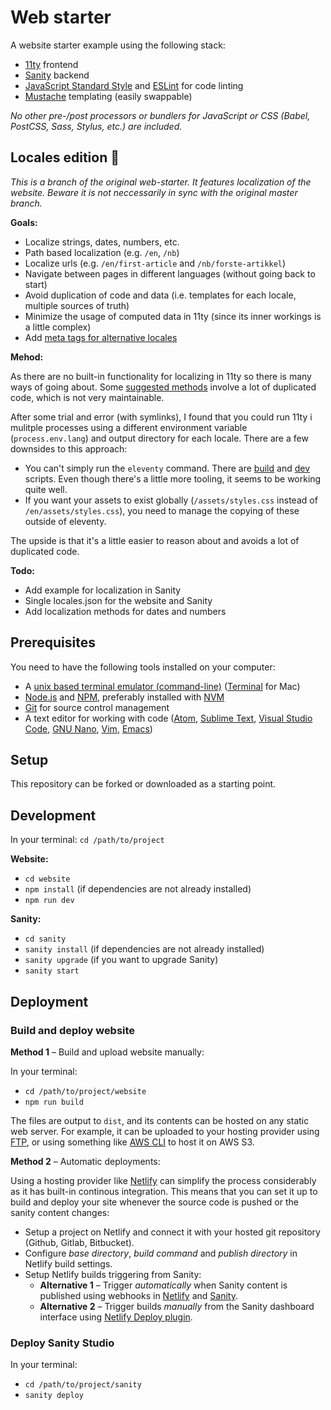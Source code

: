 # Web starter

A website starter example using the following stack:

- [11ty](https://www.11ty.dev/) frontend
- [Sanity](https://www.sanity.io/) backend
- [JavaScript Standard Style](https://standardjs.com/) and [ESLint](https://eslint.org/) for code linting
- [Mustache](https://mustache.github.io/mustache.5.html) templating (easily swappable)

_No other pre-/post processors or bundlers for JavaScript or CSS (Babel, PostCSS, Sass, Stylus, etc.) are included._

## Locales edition 🚩

_This is a branch of the original web-starter. It features localization of the website. Beware it is not neccessarily in sync with the original master branch._

**Goals:**
- Localize strings, dates, numbers, etc.
- Path based localization (e.g. `/en`, `/nb`)
- Localize urls (e.g. `/en/first-article` and `/nb/forste-artikkel`)
- Navigate between pages in different languages (without going back to start)
- Avoid duplication of code and data (i.e. templates for each locale, multiple sources of truth)
- Minimize the usage of computed data in 11ty (since its inner workings is a little complex)
- Add [meta tags for alternative locales](https://ahrefs.com/blog/hreflang-tags/)

**Mehod:**

As there are no built-in functionality for localizing in 11ty so there is many ways of going about. Some [suggested methods](https://www.webstoemp.com/blog/multilingual-sites-eleventy/) involve a lot of duplicated code, which is not very maintainable.

After some trial and error (with symlinks), I found that you could run 11ty i mulitple processes using a different environment variable (`process.env.lang`) and output directory for each locale. There are a few downsides to this approach:

- You can't simply run the `eleventy` command. There are [build](website/build.js) and [dev](website/dev.js) scripts. Even though there's a little more tooling, it seems to be working quite well.
- If you want your assets to exist globally (`/assets/styles.css` instead of `/en/assets/styles.css`), you need to manage the copying of these outside of eleventy.

The upside is that it's a little easier to reason about and avoids a lot of duplicated code.

**Todo:**
- Add example for localization in Sanity
- Single locales.json for the website and Sanity
- Add localization methods for dates and numbers

## Prerequisites

You need to have the following tools installed on your computer:
- A [unix based terminal emulator (command-line)](https://en.wikipedia.org/wiki/List_of_terminal_emulators#Unix-like) ([Terminal](https://en.wikipedia.org/wiki/Terminal_(macOS)) for Mac)
- [Node.js](https://nodejs.org/) and [NPM](https://docs.npmjs.com/), preferably installed with [NVM](https://github.com/nvm-sh/nvm)
- [Git](https://git-scm.com/) for source control management
- A text editor for working with code ([Atom](https://atom.io/), [Sublime Text](https://www.sublimetext.com/), [Visual Studio Code](https://code.visualstudio.com/), [GNU Nano](https://en.wikipedia.org/wiki/GNU_nano), [Vim](https://en.wikipedia.org/wiki/Vim_(text_editor)), [Emacs](https://en.wikipedia.org/wiki/Emacs))

## Setup

This repository can be forked or downloaded as a starting point.

## Development

In your terminal: `cd /path/to/project`

**Website:**

- `cd website`
- `npm install` (if dependencies are not already installed)
- `npm run dev`

**Sanity:**

- `cd sanity`
- `sanity install` (if dependencies are not already installed)
- `sanity upgrade` (if you want to upgrade Sanity)
- `sanity start`

## Deployment

### Build and deploy website

**Method 1** – Build and upload website manually:

In your terminal:
- `cd /path/to/project/website`
- `npm run build`

The files are output to `dist`, and its contents can be hosted on any static web server. For example, it can be uploaded to your hosting provider using [FTP](https://no.wikipedia.org/wiki/FTP), or using something like [AWS CLI](https://docs.aws.amazon.com/cli/latest/userguide/cli-chap-welcome.html) to host it on AWS S3.

**Method 2** – Automatic deployments:

Using a hosting provider like [Netlify](https://www.netlify.com/) can simplify the process considerably as it has built-in continous integration. This means that you can set it up to build and deploy your site whenever the source code is pushed or the sanity content changes:
- Setup a project on Netlify and connect it with your hosted git repository (Github, Gitlab, Bitbucket).
- Configure _base directory_, _build command_ and _publish directory_ in Netlify build settings.
- Setup Netlify builds triggering from Sanity:
  - **Alternative 1** – Trigger _automatically_ when Sanity content is published using webhooks in [Netlify](https://docs.netlify.com/configure-builds/build-hooks/) and [Sanity](https://www.sanity.io/docs/webhooks).
  - **Alternative 2** – Trigger builds _manually_ from the Sanity dashboard interface using [Netlify Deploy plugin](https://www.sanity.io/plugins/sanity-plugin-dashboard-widget-netlify).

### Deploy Sanity Studio

In your terminal:

- `cd /path/to/project/sanity`
- `sanity deploy`
